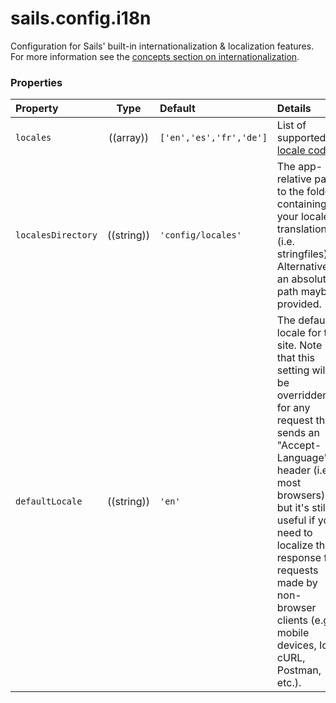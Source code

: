 # sails.config.i18n


Configuration for Sails' built-in internationalization & localization features.  For more information see the [concepts section on internationalization](http://sailsjs.org/documentation/concepts/Internationalization).


### Properties

| Property           | Type        | Default               | Details |
|:-------------------|:-----------:|:----------------------|:--------|
| `locales`          | ((array))   | `['en','es','fr','de']` | List of supported [locale codes](http://en.wikipedia.org/wiki/BCP_47)
| `localesDirectory` | ((string))  | `'config/locales'`     | The app-relative path to the folder containing your locale translations (i.e. stringfiles).  Alternatively, an absolute path maybe provided.
| `defaultLocale`    | ((string))  | `'en'`                  | The default locale for the site. Note that this setting will be overridden for any request that sends an "Accept-Language" header (i.e. most browsers), but it's still useful if you need to localize the response for requests made by non-browser clients (e.g. mobile devices, IoT, cURL, Postman, etc.).




<docmeta name="displayName" value="sails.config.i18n">
<docmeta name="pageType" value="property">

